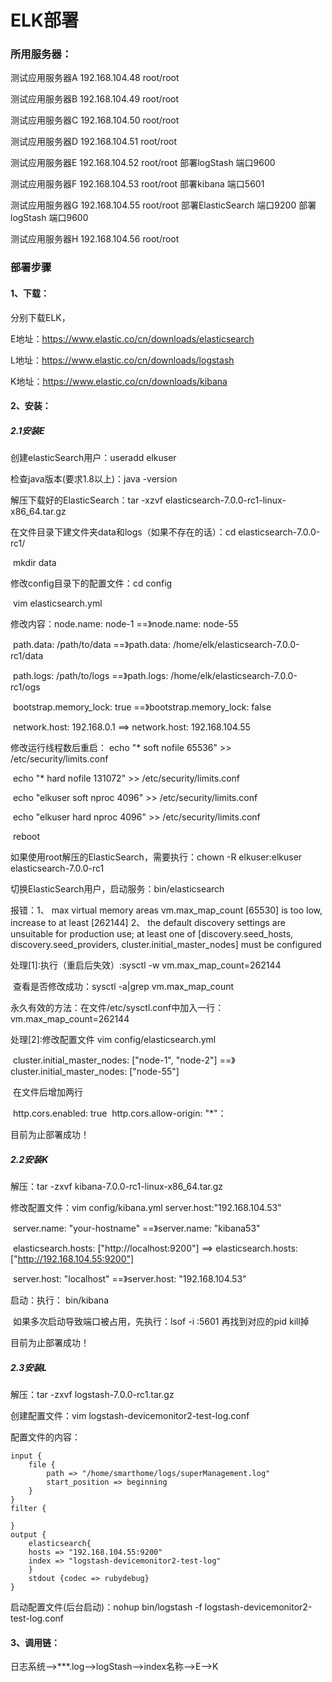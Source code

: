 # ELK部署

### 所用服务器：

测试应用服务器A		192.168.104.48 root/root	


测试应用服务器B		192.168.104.49 root/root	

测试应用服务器C		192.168.104.50 root/root

测试应用服务器D		192.168.104.51 root/root	


测试应用服务器E		192.168.104.52 root/root	部署logStash 端口9600

测试应用服务器F		192.168.104.53 root/root   部署kibana 端口5601

测试应用服务器G		192.168.104.55 root/root   部署ElasticSearch 端口9200   部署logStash 端口9600

测试应用服务器H		192.168.104.56 root/root

### 部署步骤

#### 1、下载：

分别下载ELK，

E地址：https://www.elastic.co/cn/downloads/elasticsearch

L地址：https://www.elastic.co/cn/downloads/logstash

K地址：https://www.elastic.co/cn/downloads/kibana

#### 2、安装：

##### 2.1安装E

创建elasticSearch用户：useradd elkuser

检查java版本(要求1.8以上)：java -version

解压下载好的ElasticSearch：tar -xzvf elasticsearch-7.0.0-rc1-linux-x86_64.tar.gz 

在文件目录下建文件夹data和logs（如果不存在的话）：cd elasticsearch-7.0.0-rc1/

​							   					  mkdir data

修改config目录下的配置文件：cd config

​						     vim elasticsearch.yml

修改内容：node.name: node-1		==》node.name: node-55

​		   path.data: /path/to/data		==》path.data: /home/elk/elasticsearch-7.0.0-rc1/data

​		   path.logs: /path/to/logs 		==》path.logs: /home/elk/elasticsearch-7.0.0-rc1/ogs

​		  bootstrap.memory_lock: true 		==》bootstrap.memory_lock: false

​		  network.host: 192.168.0.1 		==> network.host: 192.168.104.55

修改运行线程数后重启： echo "* soft nofile 65536" >> /etc/security/limits.conf

​					echo "* hard nofile 131072" >> /etc/security/limits.conf 

​					echo "elkuser soft nproc 4096" >> /etc/security/limits.conf

​					echo "elkuser hard nproc 4096" >> /etc/security/limits.conf 

​					reboot

如果使用root解压的ElasticSearch，需要执行：chown -R elkuser:elkuser elasticsearch-7.0.0-rc1

切换ElasticSearch用户，启动服务：bin/elasticsearch

报错：1、 max virtual memory areas vm.max_map_count [65530] is too low, increase to at least [262144]
	    2、 the default discovery settings are unsuitable for production use; at least one of 							    [discovery.seed_hosts, discovery.seed_providers, cluster.initial_master_nodes] must be configured

处理[1]:执行（重启后失效）:sysctl -w vm.max_map_count=262144

​	     查看是否修改成功：sysctl -a|grep vm.max_map_count

​	     永久有效的方法：在文件/etc/sysctl.conf中加入一行：vm.max_map_count=262144

处理[2]:修改配置文件 vim config/elasticsearch.yml

​		cluster.initial_master_nodes: ["node-1", "node-2"]    ==》cluster.initial_master_nodes: ["node-55"]

​		在文件后增加两行

​		http.cors.enabled: true
​		http.cors.allow-origin: "*"：

目前为止部署成功！

##### 2.2安装K

解压：tar -zxvf kibana-7.0.0-rc1-linux-x86_64.tar.gz 

修改配置文件：vim config/kibana.yml
			server.host:"192.168.104.53"

​			server.name: "your-hostname" ==》server.name: "kibana53"

​			elasticsearch.hosts: ["http://localhost:9200"]  ==>  elasticsearch.hosts: ["http://192.168.104.55:9200"]

​			server.host: "localhost"  ==》server.host: "192.168.104.53"

启动：执行： bin/kibana

​	   如果多次启动导致端口被占用，先执行：lsof -i :5601 再找到对应的pid kill掉

目前为止部署成功！

##### 2.3安装L

解压：tar -zxvf logstash-7.0.0-rc1.tar.gz 

创建配置文件：vim logstash-devicemonitor2-test-log.conf

配置文件的内容：

```
input {
    file {
        path => "/home/smarthome/logs/superManagement.log"
        start_position => beginning
    }
}
filter {
    
}
output {
	elasticsearch{
	hosts => "192.168.104.55:9200"
	index => "logstash-devicemonitor2-test-log"
	}
	stdout {codec => rubydebug}
}
```
启动配置文件(后台启动)：nohup bin/logstash -f logstash-devicemonitor2-test-log.conf  

#### 3、调用链：

日志系统-->***.log-->logStash-->index名称-->E-->K



​			









  











